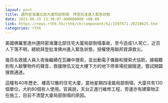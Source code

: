 ```yaml
---
layout: post
title: 邁阿密海灘北部大廈局部倒塌　拜登批准進入緊急狀態
date: 2021-06-25 13:30:07.000000000 +08:00
link: https://news.rthk.hk/rthk/ch/component/k2/1597671-20210625.htm
categories: rthk
---
```


美國佛羅里達州邁阿密海灘北部住宅大廈局部倒塌事故，至今造成1人死亡，近百人下落不明，總統拜登批准佛州進入緊急狀態，授權使用聯邦資源救災。

幾百名救援人員入夜後繼續在瓦礫中搜索，並出動電子儀器和搜索犬協助，據報聽到有人敲擊物件的聲音，救援隊伍又從大樓下方的地下停車場挖掘隧道，嘗試開闢搜救通道。

這幢有40年歷史、樓高12層的住宅大廈，當地星期四凌晨局部倒塌，大廈共有130個單位，大約80個有人使用。官員說，天台正進行維修工程，旁邊亦有建築物正在施工，目前不清楚大廈局部倒塌的原因。
